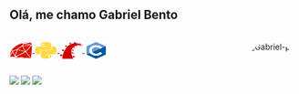 ## Olá, me chamo Gabriel Bento
<div align="center">
  <a href="https://github.com/GabrielBentoG ">
</div>
<div style="display: inline_block"><br>
  <img align="center" alt="Gabriel-rb" height="30" width="40" src="https://raw.githubusercontent.com/devicons/devicon/master/icons/ruby/ruby-plain.svg">
  <img align="center" alt="Gabriel-Py" height="30" width="40" src="https://raw.githubusercontent.com/devicons/devicon/master/icons/python/python-plain.svg">
  <img align="center" alt="Gabriel-Rails" height="30" width="40" src="https://raw.githubusercontent.com/devicons/devicon/master/icons/rails/rails-plain.svg">
  <img align="center" alt="Gabriel-C" height="30" width="40" src="https://raw.githubusercontent.com/devicons/devicon/master/icons/c/c-original.svg">
  <img align="right" alt="Gabriel-pic" height="150" style="border-radius:50px;" src="https://i.pinimg.com/originals/7c/79/e6/7c79e62ad27fbf7815f56ddbdfb2ac01.jpg"/Publicacoes_Instagram_1_1.png?width=676&height=676">
</div>
  
  ##
 
<div> 
  <a href="https://instagram.com/offbento" target="_blank"><img src="https://img.shields.io/badge/-Instagram-%23E4405F?style=for-the-badge&logo=instagram&logoColor=white" target="_blank"></a>
  <a href = "mailto:gabrielbentog0@gmail.com"><img src="https://img.shields.io/badge/-Gmail-%23333?style=for-the-badge&logo=gmail&logoColor=white" target="_blank"></a>
  <a href="https://www.linkedin.com/in/-45875016a" target="_blank"><img src="https://img.shields.io/badge/-LinkedIn-%230077B5?style=for-the-badge&logo=linkedin&logoColor=white" target="_blank"></a>
 
 
 
</div>
